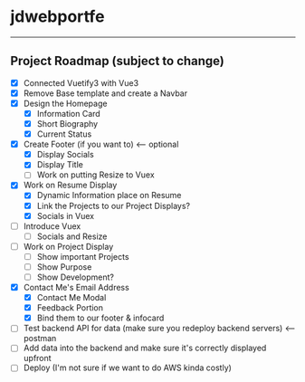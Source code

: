 # jdwebportfe

---
## Project Roadmap (subject to change)
- [x] Connected Vuetify3 with Vue3
- [x] Remove Base template and create a Navbar
- [x] Design the Homepage
    - [x] Information Card 
    - [x] Short Biography
    - [x] Current Status
- [x] Create Footer (if you want to) <-- optional 
    - [x] Display Socials
    - [x] Display Title
    - [ ] Work on putting Resize to Vuex 
- [x] Work on Resume Display
    - [x] Dynamic Information place on Resume 
    - [x] Link the Projects to our Project Displays?
    - [x] Socials in Vuex
- [ ] Introduce Vuex 
    - [ ] Socials and Resize 
- [ ] Work on Project Display 
    - [ ] Show important Projects
    - [ ] Show Purpose
    - [ ] Show Development?
- [x] Contact Me's Email Address
    - [x] Contact Me Modal 
    - [x] Feedback Portion
    - [x] Bind them to our footer & infocard
- [ ] Test backend API for data (make sure you redeploy backend servers) <-- postman 
- [ ] Add data into the backend and make sure it's correctly displayed upfront
- [ ] Deploy (I'm not sure if we want to do AWS kinda costly)